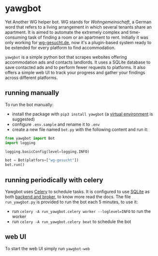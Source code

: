 # yawgbot

Yet Another WG helper bot. WG stands for *Wohngemeinschaft*, a German word that refers to a living arrangement in which
several tenants share an apartment. It is aimed to automate the extremely complex and time-consuming task of finding a
room or an apartment to rent. Initially it was only working for [wg-gesucht.de](https://wg-gesucht.de), now it's a
plugin-based system ready to be extended for every platform to find accommodation.

`yawgbot` is a simple python bot that scrapes websites offering accommodation ads and contacts landlords. It uses a
SQLite database to save contacted ads and to perform fewer requests to platforms. It also offers a simple web UI to
track your progress and gather your findings across different platforms.

[//]: # (## configuration)

[//]: # ()

[//]: # (## creating a plugin)

[//]: # ()

[//]: # (## running periodically)

[//]: # ()

[//]: # (## instructions)

[//]: # (- create a python virtual environment with `python3 -m venv vev`)

[//]: # (- activate the virtual environment with `source venv/bin/activate` &#40;might be different if not using bash&#41;)

[//]: # (- install the dependencies with `pip3 install -r requirements.txt`)

[//]: # (- configure `.env.sample` and rename it to `.env`)

[//]: # ()

[//]: # (When configuring for use go on [https://wg-gesucht.de]&#40;https://wg-gesucht.de&#41; and copy the url you are using to look for)

[//]: # (accommodation, then replace the last number with `{}` in order to be able to search across multiple pages, for example,)

[//]: # (if looking for apartments in Munich: base url)

[//]: # (is `https://www.wg-gesucht.de/1-zimmer-wohnungen-in-Munchen.90.1.1.1.html`, replace the last `1` as)

[//]: # (follows: `https://www.wg-gesucht.de/1-zimmer-wohnungen-in-Munchen.90.1.1.{}.html`)

## running manually

To run the bot manually:

+ install the package with `pip3 install yawgbot` (a [virtual environment](https://docs.python.org/3/tutorial/venv.html) is suggested)
+ configure `.env.sample` and rename it to `.env`
+ create a new file named `bot.py` with the following content and run it:

```python
from yawgbot import Bot
import logging

logging.basicConfig(level=logging.INFO)

bot = Bot(platfors=["wg-gesucht"])
bot.run()
```

## running periodically with celery

Yawgbot uses [Celery](https://docs.celeryq.dev/en/stable/) to schedule tasks. It is
configured to use [SQLite](https://sqlite.org) as
both [backend and broker](https://docs.celeryq.dev/en/stable/getting-started/backends-and-brokers/index.html), to know
more read the docs. The file `run_yawgbot.py` is provided to run the bot each 5 minutes, to use it:

- run `celery -A run_yawgbot.celery worker --loglevel=INFO` to run the worker
- run `celery -A run_yawgbot.celery beat` to schedule the bot

## web UI

To start the web UI simply run `yawgbot-web`